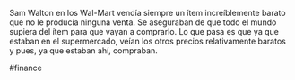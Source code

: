 Sam Walton en los Wal-Mart vendía siempre un ítem increíblemente barato que no le producía ninguna venta. Se aseguraban de que todo el mundo supiera del ítem para que vayan a comprarlo. Lo que pasa es que ya que estaban en el supermercado, veían los otros precios relativamente baratos y pues, ya que estaban ahí, compraban.

#finance 